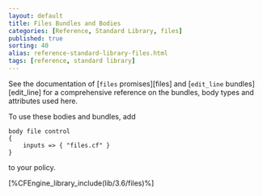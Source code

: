 ```yaml
---
layout: default
title: Files Bundles and Bodies
categories: [Reference, Standard Library, files]
published: true
sorting: 40
alias: reference-standard-library-files.html
tags: [reference, standard library]
---
```


See the documentation of [`files` promises][files] and
[`edit_line` bundles][edit_line] for a comprehensive reference on
the bundles, body types and attributes used here.

To use these bodies and bundles, add

```cf3
body file control
{
	inputs => { "files.cf" }
}
```

to your policy.

[%CFEngine_library_include(lib/3.6/files)%]
